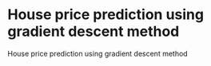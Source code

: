# House price prediction using gradient descent method
House price prediction using gradient descent method
